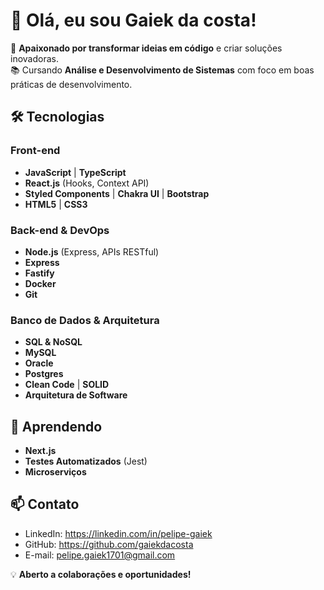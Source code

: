 # 👋 Olá, eu sou Gaiek da costa!

🎯 **Apaixonado por transformar ideias em código** e criar soluções inovadoras.  
📚 Cursando **Análise e Desenvolvimento de Sistemas** com foco em boas práticas de desenvolvimento.

## 🛠️ Tecnologias

### Front-end
- **JavaScript** | **TypeScript**  
- **React.js** (Hooks, Context API)  
- **Styled Components** | **Chakra UI** | **Bootstrap**  
- **HTML5** | **CSS3**  

### Back-end & DevOps
- **Node.js** (Express, APIs RESTful) 
- **Express**
- **Fastify** 
- **Docker**  
- **Git**  

### Banco de Dados & Arquitetura
- **SQL & NoSQL**
- **MySQL**
- **Oracle**
- **Postgres**
- **Clean Code** | **SOLID**  
- **Arquitetura de Software**  

## 🌱 Aprendendo
- **Next.js**  
- **Testes Automatizados** (Jest)  
- **Microserviços**  

## 📫 Contato
- LinkedIn: https://linkedin.com/in/pelipe-gaiek
- GitHub: https://github.com/gaiekdacosta
- E-mail: pelipe.gaiek1701@gmail.com  

💡 **Aberto a colaborações e oportunidades!**  
